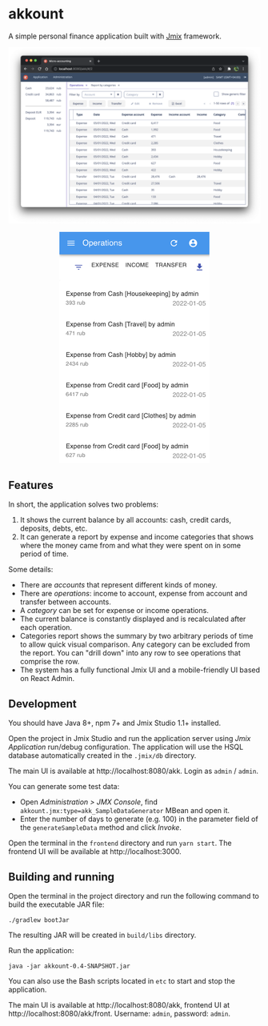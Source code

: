 # akkount

A simple personal finance application built with [Jmix](https://jmix.io) framework.

![desktop-ui](img/ops-desktop.png)

<div style="text-align: center">
    <img src="img/ops-mobile.png" width="300" alt="mobile"/>
</div>


## Features

In short, the application solves two problems:
 1. It shows the current balance by all accounts: cash, credit cards, deposits, debts, etc.
 2. It can generate a report by expense and income categories that shows where the money came from and what they were spent on in some period of time.

Some details:
* There are _accounts_ that represent different kinds of money.
* There are _operations_: income to account, expense from account and transfer between accounts.
* A _category_ can be set for expense or income operations.
* The current balance is constantly displayed and is recalculated after each operation.
* Categories report shows the summary by two arbitrary periods of time to allow quick visual comparison. Any category can be excluded from the report. You can "drill down" into any row to see operations that comprise the row.
* The system has a fully functional Jmix UI and a mobile-friendly UI based on React Admin. 

## Development

You should have Java 8+, npm 7+ and Jmix Studio 1.1+ installed.

Open the project in Jmix Studio and run the application server using *Jmix Application* run/debug configuration. The application will use the HSQL database automatically created in the `.jmix/db` directory.

The main UI is available at http://localhost:8080/akk. Login as `admin` / `admin`. 

You can generate some test data:

- Open *Administration > JMX Console*, find `akkount.jmx:type=akk_SampleDataGenerator` MBean and open it.
- Enter the number of days to generate (e.g. 100) in the parameter field of the `generateSampleData` method and click *Invoke*.     

Open the terminal in the `frontend` directory and run `yarn start`. The frontend UI will be available at http://localhost:3000.


## Building and running

Open the terminal in the project directory and run the following command to build the executable JAR file:

```
./gradlew bootJar
```

The resulting JAR will be created in `build/libs` directory.

Run the application:

```
java -jar akkount-0.4-SNAPSHOT.jar
```

You can also use the Bash scripts located in `etc` to start and stop the application.

The main UI is available at http://localhost:8080/akk, frontend UI at http://localhost:8080/akk/front. Username: `admin`, password: `admin`.
